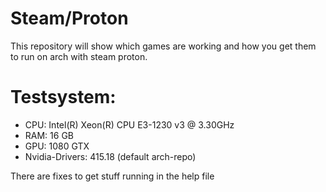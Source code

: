 # Steam/Proton
This repository will show which games are working and how you get them to run on arch with steam proton.

# Testsystem:
- CPU: Intel(R) Xeon(R) CPU E3-1230 v3 @ 3.30GHz
- RAM: 16 GB
- GPU: 1080 GTX
- Nvidia-Drivers: 415.18 (default arch-repo)


There are fixes to get stuff running in the help file
